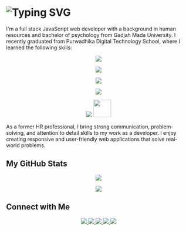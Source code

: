 # ![Typing SVG](https://readme-typing-svg.herokuapp.com?font=Fira+Code&weight=500&size=35&duration=2000&pause=1000&width=750&lines=Hi%2C+I'm+Krisna+Sandy+Pribadi)

I'm a full stack JavaScript web developer with a background in human resources and bachelor of psychology from Gadjah Mada University. I recently graduated from Purwadhika Digital Technology School, where I learned the following skills:

<p align="center">
    <img src="https://skillicons.dev/icons?i=js,go,java" />
</p>
<p align="center">
    <img src="https://skillicons.dev/icons?i=html,css,react,redux,bootstrap,materialui,tailwind" />
</p>
<p align="center">
    <img src="https://skillicons.dev/icons?i=nodejs,express,sequelize" />
</p>
<p align="center">
    <img src="https://skillicons.dev/icons?i=mysql,mongodb" />
</p>
<p align="center">
    <img src="https://skillicons.dev/icons?i=git,github,postman,vscode" />
    <img src="https://user-images.githubusercontent.com/113227273/227856859-9bd0d600-82e5-4cb6-9d02-538534993367.png" width="48px" height="48px"/>
</p>


As a former HR professional, I bring strong communication, problem-solving, and attention to detail skills to my work as a developer. I enjoy creating responsive and user-friendly web applications that solve real-world problems.

## My GitHub Stats
<p align="center">
    <img src="https://github-readme-stats.vercel.app/api?username=Metapanzer&show_icons=true&theme=dark" />
</p>
<p align="center">
    <img src="https://github-readme-stats.vercel.app/api/top-langs/?username=Metapanzer&layout=compact&theme=dark" />
</p>



## Connect with Me

<p align="center">
  <a href="https://www.linkedin.com/in/sandypribadi" target="_blank">
    <img src="https://skillicons.dev/icons?i=linkedin" />
  </a>
    <a href="https://www.facebook.com/Baltheon/" target="_blank">
    <img src="https://user-images.githubusercontent.com/113227273/227856503-55aeeaf1-251a-4516-97b6-077e63490fff.png" />
  </a>
    <a href="https://twitter.com/Baltheon" target="_blank">
    <img src="https://skillicons.dev/icons?i=twitter" />
  </a>
    <a href="https://www.instagram.com/baltheon" target="_blank">
    <img src="https://skillicons.dev/icons?i=instagram" />
  </a>
    <a href="https://discordapp.com/users/Baltheon#1770" target="_blank">
    <img src="https://skillicons.dev/icons?i=discord" />
  </a>
  
    
</p>
